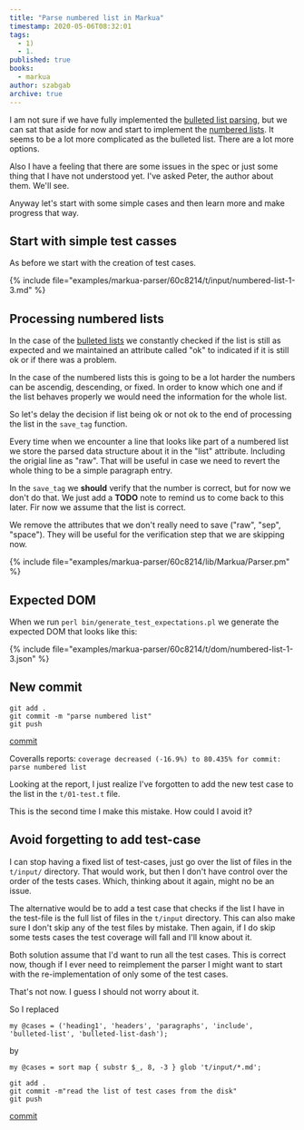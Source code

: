 ```yaml
---
title: "Parse numbered list in Markua"
timestamp: 2020-05-06T08:32:01
tags:
  - 1)
  - 1.
published: true
books:
  - markua
author: szabgab
archive: true
---
```



I am not sure if we have fully implemented the [bulleted list parsing](/parse-bulleted-list-in-markua), but we can sat that aside for now and start to implement the [numbered lists](https://leanpub.com/markua/read#numbered-lists). It seems to be a lot more complicated as the bulleted list. There are a lot more options.

Also I have a feeling that there are some issues in the spec or just some thing that I have not understood yet. I've asked Peter, the author about them. We'll see.

Anyway let's start with some simple cases and then learn more and make progress that way.


## Start with simple test casses

As before we start with the creation of test cases.

{% include file="examples/markua-parser/60c8214/t/input/numbered-list-1-3.md" %}

## Processing numbered lists

In the case of the [bulleted lists](/parse-bulleted-list-in-markua) we constantly checked if the list is still as expected and we maintained an attribute called "ok" to indicated if it is still ok or if there was a problem.

In the case of the numbered lists this is going to be a lot harder the numbers can be ascendig, descending, or fixed. In order to know which one and if the list behaves properly we would need the information for the whole list.

So let's delay the decision if list being ok or not ok to the end of processing the list in the `save_tag` function.

Every time when we encounter a line that looks like part of a numbered list we store the parsed data structure about it in the "list" attribute. Including the origial line as "raw". That will be useful in case we need to revert the whole thing to be a simple paragraph entry.

In the `save_tag` we **should** verify that the number is correct, but for now we don't do that. We just add a **TODO** note to remind us to come back to this later. Fir now we assume that the list is correct.

We remove the attributes that we don't really need to save ("raw", "sep", "space"). They will be useful for the verification step that we are skipping now.

{% include file="examples/markua-parser/60c8214/lib/Markua/Parser.pm" %}

## Expected DOM

When we run `perl bin/generate_test_expectations.pl` we generate the expected DOM that looks like this:

{% include file="examples/markua-parser/60c8214/t/dom/numbered-list-1-3.json" %}

## New commit

```
git add .
git commit -m "parse numbered list"
git push
```

[commit](https://github.com/szabgab/perl5-markua-parser/commit/60c821462e0aa060c8d2ed5a643a6ee9c2647302)

Coveralls reports: `coverage decreased (-16.9%) to 80.435% for commit: parse numbered list`

Looking at the report, I just realize I've forgotten to add the new test case to the list in the `t/01-test.t` file.

This is the second time I make this mistake. How could I avoid it?

## Avoid forgetting to add test-case

I can stop having a fixed list of test-cases, just go over the list of files in the `t/input/` directory. That would work, but then I don't have control over the order of the tests cases. Which, thinking about it again, might no be an issue.

The alternative would be to add a test case that checks if the list I have in the test-file is the full list of files in the `t/input` directory. This can also make sure I don't skip any of the test files by mistake. Then again, if I do skip some tests cases the test coverage will fall and I'll know about it.

Both solution assume that I'd want to run all the test cases. This is correct now, though if I ever need to reimplement the parser I might want to start with the re-implementation of only some of the test cases.

That's not now. I guess I should not worry about it.

So I replaced

```
my @cases = ('heading1', 'headers', 'paragraphs', 'include', 'bulleted-list', 'bulleted-list-dash');
```

by

```
my @cases = sort map { substr $_, 8, -3 } glob 't/input/*.md';
```

```
git add .
git commit -m"read the list of test cases from the disk"
git push
```

[commit](https://github.com/szabgab/perl5-markua-parser/commit/b5440b0331479e8c695e8ca821d82dcdf4c0177e)


